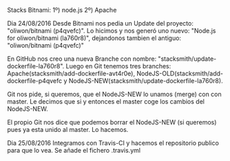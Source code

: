 Stacks Bitnami:
1º) node.js
2º) Apache

Dia 24/08/2016
Desde Bitnami nos pedia un Update del proyecto: "oliwon/bitnami (p4qvefc)". Lo hicimos y nos generó uno nuevo:
"Node.js for oliwon/bitnami (la760r8)", dejandonos tambien el antiguo: "oliwon/bitnami (p4qvefc)"

En GitHub nos creo una nueva Branche con nombre: "stacksmith/update-dockerfile-la760r8". Luego en Git tenemos tres branches:  Apache(stacksmith/add-dockerfile-avt4r0e), NodeJS-OLD(stacksmith/add-dockerfile-p4qvefc y NodeJS-NEW(stacksmith/update-dockerfile-la760r8).

Git nos pide, si queremos, que el NodeJS-NEW lo unamos (merge) con con master. Le decimos que si y entonces el master coge los cambios del NodeJS-NEW.

El propio Git nos dice que podemos borrar el NodeJS-NEW (si queremos) pues ya esta unido al master. Lo hacemos.

Dia 25/08/2016
Integramos con Travis-CI y hacemos el repositorio publico para que lo vea. Se añade el fichero .travis.yml
